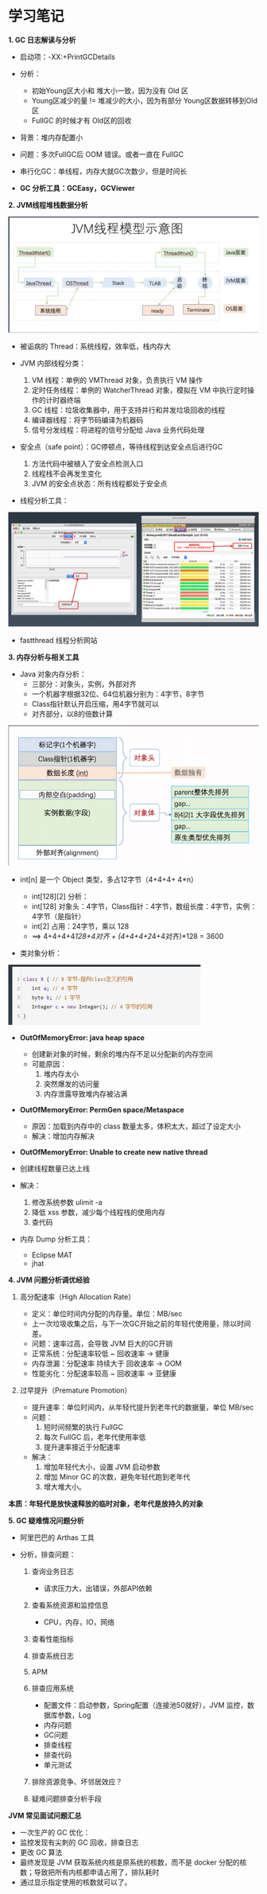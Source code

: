 # 学习笔记

**1. GC 日志解读与分析**

- 启动项：-XX:+PrintGCDetails
- 分析：
  - 初始Young区大小和 堆大小一致，因为没有 Old 区
  - Young区减少的量 != 堆减少的大小，因为有部分 Young区数据转移到Old区
  - FullGC 的时候才有 Old区的回收

- 背景：堆内存配置小

- 问题：多次FullGC后 OOM 错误。或者一直在 FullGC 

- 串行化GC：单线程，内存大就GC次数少，但是时间长

- **GC 分析工具：GCEasy，GCViewer**



**2. JVM线程堆栈数据分析**

![img](.\images\clipboard.png)

- 被诟病的 Thread：系统线程，效率低，栈内存大

- JVM 内部线程分类：
  1. VM 线程：单例的 VMThread 对象，负责执行 VM 操作
  2. 定时任务线程：单例的 WatcherThread 对象，模拟在 VM 中执行定时操作的计时器终端
  3. GC 线程：垃圾收集器中，用于支持并行和并发垃圾回收的线程
  4. 编译器线程：将字节码编译为机器码
  5. 信号分发线程：将进程的信号分配给 Java 业务代码处理

- 安全点（safe point）：GC停顿点，等待线程到达安全点后进行GC
  1. 方法代码中被植入了安全点检测入口
  2. 线程栈不会再发生变化
  3. JVM 的安全点状态：所有线程都处于安全点

- 线程分析工具：

![img](.\images\3-2.png)

- fastthread 线程分析网站



**3. 内存分析与相关工具**

- Java 对象内存分析：
  - 三部分：对象头，实例，外部对齐
  - 一个机器字根据32位、64位机器分别为：4字节，8字节
  - Class指针默认开启压缩，用4字节就可以
  - 对齐部分，以8的倍数计算

![img](.\images\3-3.png)

- int[n] 是一个 Object 类型，多占12字节（4+4+4+ 4*n）
  - int[128][2] 分析：
  - int[128] 对象头：4字节，Class指针：4字节，数组长度：4字节，实例：4字节（是指针）
  - int[2] 占用：24字节，乘以 128
  - ==> 4+4+4+4*128+4对齐 + (4+4+4+2*4+4对齐)*128 =  3600

- 类对象分析：

![img](.\images\3-4.png)

- **OutOfMemoryError: java heap space**
  - 创建新对象的时候，剩余的堆内存不足以分配新的内存空间
  - 可能原因：
    1. 堆内存太小
    2. 突然爆发的访问量
    3. 内存泄露导致堆内存被沾满

- **OutOfMemoryError: PermGen space/Metaspace**
  - 原因：加载到内存中的 class 数量太多，体积太大，超过了设定大小
  - 解决：增加内存解决

- **OutOfMemoryError: Unable to create new native thread**
- 创建线程数量已达上线
- 解决：
  1. 修改系统参数 ulimit -a
  2. 降低 xss 参数，减少每个线程栈的使用内存
  3. 查代码

- 内存 Dump 分析工具：
  - Eclipse MAT
  - jhat



**4. JVM 问题分析调优经验**

1. 高分配速率（High Allocation Rate）
   - 定义：单位时间内分配的内存量。单位：MB/sec
   - 上一次垃圾收集之后，与下一次GC开始之前的年轻代使用量，除以时间差。
   - 问题：速率过高，会导致 JVM 巨大的GC开销
   - 正常系统：分配速率较低 ~ 回收速率 -> 健康
   - 内存泄漏：分配速率 持续大于 回收速率 -> OOM
   - 性能劣化：分配速率较高 ~ 回收速率 -> 亚健康

2. 过早提升（Premature Promotion）
   - 提升速率：单位时间内，从年轻代提升到老年代的数据量，单位 MB/sec
   - 问题：
     1. 短时间频繁的执行 FullGC
     2. 每次 FullGC 后，老年代使用率低
     3. 提升速率接近于分配速率
   - 解决：
     1. 增加年轻代大小，设置 JVM 启动参数
     2. 增加 Minor GC 的次数，避免年轻代跑到老年代
     3. 增大堆大小。

**本质：年轻代是放快速释放的临时对象，老年代是放持久的对象**



**5. GC 疑难情况问题分析**

- 阿里巴巴的 Arthas 工具

- 分析，排查问题：

  1. 查询业务日志
     - 请求压力大，出错误，外部API依赖
  2. 查看系统资源和监控信息
     - CPU，内存，IO，网络

  3. 查看性能指标
  4. 排查系统日志
  5. APM
  6. 排查应用系统
     - 配置文件：启动参数，Spring配置（连接池50就好），JVM 监控，数据库参数，Log
     - 内存问题
     - GC问题
     - 排查线程
     - 排查代码
     - 单元测试

  7. 排除资源竞争、坏邻居效应？
  8. 疑难问题排查分析手段

**JVM 常见面试问题汇总**

- 一次生产的 GC 优化：
- 监控发现有尖刺的 GC 回收，排查日志
- 更改 GC 算法
- 最终发现是 JVM 获取系统内核是原系统的核数，而不是 docker 分配的核数；导致把所有内核都申请占用了，排队耗时
- 通过显示指定使用的核数就可以了。

